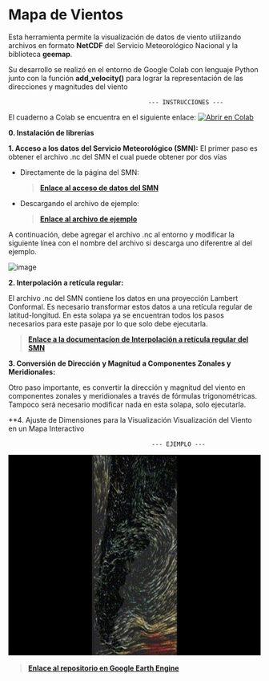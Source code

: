 # Mapa de Vientos

Esta herramienta permite la visualización de datos de viento utilizando archivos en formato **NetCDF** del Servicio Meteorológico Nacional y la biblioteca **geemap**.

Su desarrollo se realizó en el entorno de Google Colab con lenguaje Python junto con la función **add_velocity()** para lograr la representación de las direcciones y magnitudes del viento



                                           --- INSTRUCCIONES --- 
El cuaderno a Colab se encuentra en el siguiente enlace:   [![Abrir en Colab](https://colab.research.google.com/assets/colab-badge.svg)](https://colab.research.google.com/drive/1462-vdp6vLfGCKYWRKQBipQ701CkS5AW?usp=sharing)

                                           
**0. Instalación de librerías**

**1. Acceso a los datos del Servicio Meteorológico (SMN):**
El primer paso es obtener el archivo .nc del SMN el cual puede obtener por dos vías
* Directamente de la página del SMN:

  > [**Enlace al acceso de datos del SMN**](https://odp-aws-smn.github.io/documentation_wrf_det/Acceso_a_los_datos/)
  
* Descargando el archivo de ejemplo:
  
  > [**Enlace al archivo de ejemplo**](https://github.com/etengler/MapaVientos/tree/c96c82e8ef1f511c082e9008502a0bc08f9f0187/Archivos)

A continuación, debe agregar el archivo .nc al entorno y modificar la siguiente línea con el nombre del archivo si descarga uno diferentre al del ejemplo. 

![image](https://github.com/user-attachments/assets/841c3288-d8c3-4f77-aee0-476c8188c113)

**2. Interpolación a retícula regular:**

El archivo .nc del SMN contiene los datos en una proyección Lambert Conformal. Es necesario transformar estos datos a una retícula regular de latitud-longitud.
En esta solapa ya se encuentran todos los pasos necesarios para este pasaje por lo que solo debe ejecutarla. 

  > [**Enlace a la documentacíon de Interpolación a retícula regular del SMN**](https://odp-aws-smn.github.io/documentation_wrf_det/Regrid/)

**3. Conversión de Dirección y Magnitud a Componentes Zonales y Meridionales:**

Otro paso importante, es convertir la dirección y magnitud del viento en componentes zonales y meridionales a través de fórmulas trigonométricas.
Tampoco será necesario modificar nada en esta solapa, solo ejecutarla.

**4. Ajuste de Dimensiones para la Visualización
Visualización del Viento en un Mapa Interactivo


                                            --- EJEMPLO ---                                           
<p align="center">
  <img src="mapaVientos.gif" alt="Gif" width="600" height="400">
</p>



> [**Enlace al repositorio en Google Earth Engine**]()
